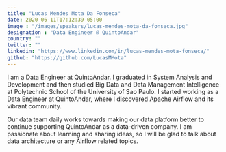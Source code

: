 ```yaml
---
title: "Lucas Mendes Mota Da Fonseca"
date: 2020-06-11T17:12:39-05:00
image : "/images/speakers/lucas-mendes-mota-da-fonseca.jpg"
designation : "Data Engineer @ QuintoAndar"
country: ""
twitter: ""
linkedin: "https://www.linkedin.com/in/lucas-mendes-mota-fonseca/"
github: "https://github.com/LucasMMota"
---
```


I am a Data Engineer at QuintoAndar. I graduated in System Analysis and Development and then studied Big Data and Data Management Intelligence at Polytechnic School of the University of Sao Paulo. I started working as a Data Engineer at QuintoAndar, where I discovered Apache Airflow and its vibrant community.

Our data team daily works towards making our data platform better to continue supporting QuintoAndar as a data-driven company. I am passionate about learning and sharing ideas, so I will be glad to talk about data architecture or any Airflow related topics.


